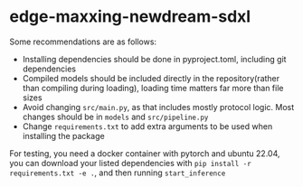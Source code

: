 # edge-maxxing-newdream-sdxl

Some recommendations are as follows:
- Installing dependencies should be done in pyproject.toml, including git dependencies
- Compiled models should be included directly in the repository(rather than compiling during loading), loading time matters far more than file sizes
- Avoid changing `src/main.py`, as that includes mostly protocol logic. Most changes should be in `models` and `src/pipeline.py`
- Change `requirements.txt` to add extra arguments to be used when installing the package

For testing, you need a docker container with pytorch and ubuntu 22.04,
you can download your listed dependencies with `pip install -r requirements.txt -e .`, and then running `start_inference`

